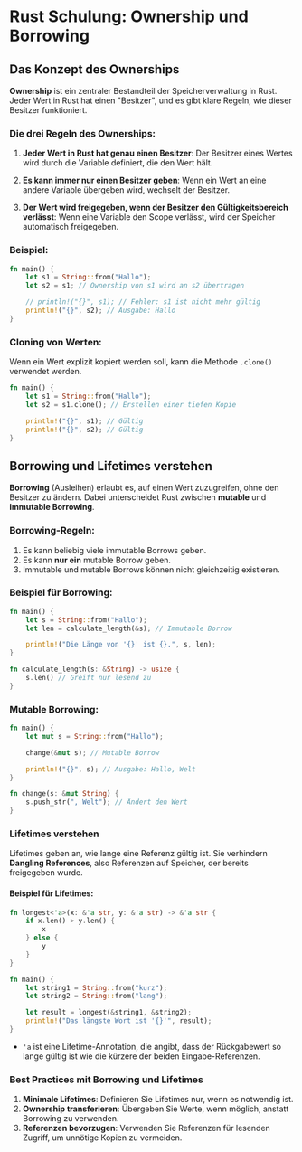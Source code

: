 
# Rust Schulung: Ownership und Borrowing

## Das Konzept des Ownerships

**Ownership** ist ein zentraler Bestandteil der Speicherverwaltung in Rust. Jeder Wert in Rust hat einen "Besitzer", und es gibt klare Regeln, wie dieser Besitzer funktioniert.

### Die drei Regeln des Ownerships:
1. **Jeder Wert in Rust hat genau einen Besitzer**:
   Der Besitzer eines Wertes wird durch die Variable definiert, die den Wert hält.

2. **Es kann immer nur einen Besitzer geben**:
   Wenn ein Wert an eine andere Variable übergeben wird, wechselt der Besitzer.

3. **Der Wert wird freigegeben, wenn der Besitzer den Gültigkeitsbereich verlässt**:
   Wenn eine Variable den Scope verlässt, wird der Speicher automatisch freigegeben.

### Beispiel:
```rust
fn main() {
    let s1 = String::from("Hallo");
    let s2 = s1; // Ownership von s1 wird an s2 übertragen

    // println!("{}", s1); // Fehler: s1 ist nicht mehr gültig
    println!("{}", s2); // Ausgabe: Hallo
}
```

### Cloning von Werten:
Wenn ein Wert explizit kopiert werden soll, kann die Methode `.clone()` verwendet werden.
```rust
fn main() {
    let s1 = String::from("Hallo");
    let s2 = s1.clone(); // Erstellen einer tiefen Kopie

    println!("{}", s1); // Gültig
    println!("{}", s2); // Gültig
}
```

## Borrowing und Lifetimes verstehen

**Borrowing** (Ausleihen) erlaubt es, auf einen Wert zuzugreifen, ohne den Besitzer zu ändern. Dabei unterscheidet Rust zwischen **mutable** und **immutable Borrowing**.

### Borrowing-Regeln:
1. Es kann beliebig viele immutable Borrows geben.
2. Es kann **nur ein** mutable Borrow geben.
3. Immutable und mutable Borrows können nicht gleichzeitig existieren.

### Beispiel für Borrowing:
```rust
fn main() {
    let s = String::from("Hallo");
    let len = calculate_length(&s); // Immutable Borrow

    println!("Die Länge von '{}' ist {}.", s, len);
}

fn calculate_length(s: &String) -> usize {
    s.len() // Greift nur lesend zu
}
```

### Mutable Borrowing:
```rust
fn main() {
    let mut s = String::from("Hallo");

    change(&mut s); // Mutable Borrow

    println!("{}", s); // Ausgabe: Hallo, Welt
}

fn change(s: &mut String) {
    s.push_str(", Welt"); // Ändert den Wert
}
```

### Lifetimes verstehen
Lifetimes geben an, wie lange eine Referenz gültig ist. Sie verhindern **Dangling References**, also Referenzen auf Speicher, der bereits freigegeben wurde.

#### Beispiel für Lifetimes:
```rust
fn longest<'a>(x: &'a str, y: &'a str) -> &'a str {
    if x.len() > y.len() {
        x
    } else {
        y
    }
}

fn main() {
    let string1 = String::from("kurz");
    let string2 = String::from("lang");

    let result = longest(&string1, &string2);
    println!("Das längste Wort ist '{}'", result);
}
```
- `'a` ist eine Lifetime-Annotation, die angibt, dass der Rückgabewert so lange gültig ist wie die kürzere der beiden Eingabe-Referenzen.

### Best Practices mit Borrowing und Lifetimes
1. **Minimale Lifetimes**: Definieren Sie Lifetimes nur, wenn es notwendig ist.
2. **Ownership transferieren**: Übergeben Sie Werte, wenn möglich, anstatt Borrowing zu verwenden.
3. **Referenzen bevorzugen**: Verwenden Sie Referenzen für lesenden Zugriff, um unnötige Kopien zu vermeiden.

